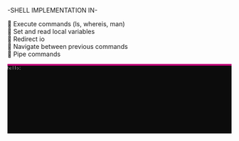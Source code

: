 -SHELL IMPLEMENTATION IN-

📎 Execute commands (ls, whereis, man)<br>
📎 Set and read local variables<br>
📎 Redirect io<br>
📎 Navigate between previous commands<br>
📎 Pipe commands<br>

![D](https://github.com/Tomi-1997/CS-3rdYear/blob/main/Advanced%20Pr/1/demo.gif) <br>
